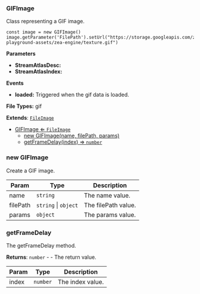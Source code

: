 <a name="GIFImage"></a>

### GIFImage 
Class representing a GIF image.

```
const image = new GIFImage()
image.getParameter('FilePath').setUrl("https://storage.googleapis.com/zea-playground-assets/zea-engine/texture.gif")
```

**Parameters**
* **StreamAtlasDesc:**
* **StreamAtlasIndex:**

**Events**
* **loaded:** Triggered when the gif data is loaded.

**File Types:** gif


**Extends**: <code>[FileImage](api/SceneTree/Images/FileImage.md)</code>  

* [GIFImage ⇐ <code>FileImage</code>](#GIFImage)
    * [new GIFImage(name, filePath, params)](#new-GIFImage)
    * [getFrameDelay(index) ⇒ <code>number</code>](#getFrameDelay)

<a name="new_GIFImage_new"></a>

### new GIFImage
Create a GIF image.


| Param | Type | Description |
| --- | --- | --- |
| name | <code>string</code> | The name value. |
| filePath | <code>string</code> \| <code>object</code> | The filePath value. |
| params | <code>object</code> | The params value. |

<a name="GIFImage+getFrameDelay"></a>

### getFrameDelay
The getFrameDelay method.


**Returns**: <code>number</code> - - The return value.  

| Param | Type | Description |
| --- | --- | --- |
| index | <code>number</code> | The index value. |

